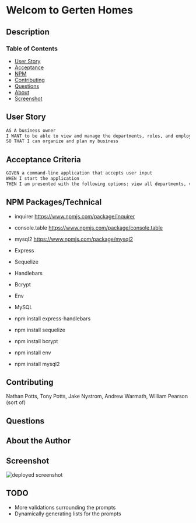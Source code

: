 # Welcom to Gerten Homes

## Description

### Table of Contents

- [User Story](#user)
- [Acceptance](#acceptance)
- [NPM](#npm)
- [Contributing](#contributing)
- [Questions](#questions)
- [About](#about)
- [Screenshot](#screenshot)

## User Story

```md
AS A business owner
I WANT to be able to view and manage the departments, roles, and employees in my company
SO THAT I can organize and plan my business
```

## Acceptance Criteria

```md
GIVEN a command-line application that accepts user input
WHEN I start the application
THEN I am presented with the following options: view all departments, view all roles, view all employees, add a department, add a role, add an employee, and update an employee role
```

## NPM Packages/Technical

- inquirer https://www.npmjs.com/package/inquirer
- console.table https://www.npmjs.com/package/console.table
- mysql2 https://www.npmjs.com/package/mysql2

- Express
- Sequelize
- Handlebars
- Bcrypt
- Env
- MySQL

- npm install express-handlebars
- npm install sequelize
- npm install bcrypt
- npm install env
- npm install mysql2

## Contributing

Nathan Potts, Tony Potts, Jake Nystrom, Andrew Warmath, William Pearson (sort of)

## Questions

## About the Author

## Screenshot

![deployed screenshot](./assets/images/employee-tracker.png)

## TODO

- More validations surrounding the prompts
- Dynamically generating lists for the prompts
